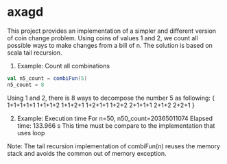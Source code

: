 # axagd
This project provides an implementation of a simpler and different version of coin change problem.
Using coins of values 1 and 2, we count all possible ways to make changes from a bill of n.
The solution is based on scala tail recursion.

1. Example: Count all combinations
```scala
val n5_count = combiFun(5)
n5_count = 8
```


Using 1 and 2, there is 8 ways to decompose the number 5 as following:
{
    1+1+1+1+1
    1+1+1+2
    1+1+2+1
    1+2+1+1
    1+2+2
    2+1+1+1
    2+1+2
    2+2+1
}

2. Example: Execution time 
For n=50, n50_count=20365011074
Elapsed time: 133.966 s
This time must be compare to the implementation that uses loop

Note: The tail recursion implementation of combiFun(n) reuses the memory stack 
and avoids the common out of memory exception.  
